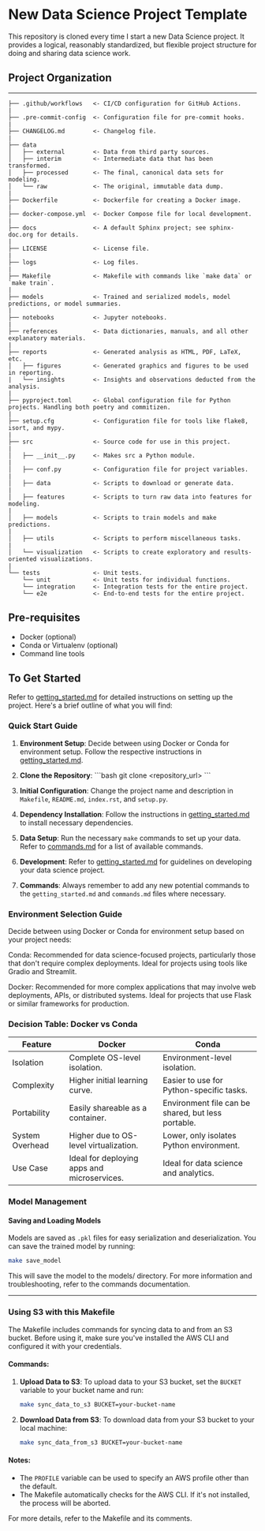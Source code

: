 # New Data Science Project Template

This repository is cloned every time I start a new Data Science project. It provides a logical, reasonably standardized, but flexible project structure for doing and sharing data science work.

## Project Organization

---
    ├── .github/workflows   <- CI/CD configuration for GitHub Actions.
    |
    ├── .pre-commit-config  <- Configuration file for pre-commit hooks.
    |
    ├── CHANGELOG.md        <- Changelog file.
    |
    ├── data
    │   ├── external        <- Data from third party sources.
    │   ├── interim         <- Intermediate data that has been transformed.
    │   ├── processed       <- The final, canonical data sets for modeling.
    │   └── raw             <- The original, immutable data dump.
    |
    ├── Dockerfile          <- Dockerfile for creating a Docker image.
    |
    ├── docker-compose.yml  <- Docker Compose file for local development.
    |
    ├── docs                <- A default Sphinx project; see sphinx-doc.org for details.
    |
    ├── LICENSE             <- License file.
    |
    ├── logs                <- Log files.
    |
    ├── Makefile            <- Makefile with commands like `make data` or `make train`.
    |
    ├── models              <- Trained and serialized models, model predictions, or model summaries.
    |
    ├── notebooks           <- Jupyter notebooks.
    |
    ├── references          <- Data dictionaries, manuals, and all other explanatory materials.
    |
    ├── reports             <- Generated analysis as HTML, PDF, LaTeX, etc.
    │   ├── figures         <- Generated graphics and figures to be used in reporting.
    |   └── insights        <- Insights and observations deducted from the analysis.
    |
    ├── pyproject.toml      <- Global configuration file for Python projects. Handling both poetry and commitizen.
    |
    ├── setup.cfg           <- Configuration file for tools like flake8, isort, and mypy.
    |
    ├── src                 <- Source code for use in this project.
    |
    │   ├── __init__.py     <- Makes src a Python module.
    |
    │   ├── conf.py         <- Configuration file for project variables.
    |
    │   ├── data            <- Scripts to download or generate data.
    |
    │   ├── features        <- Scripts to turn raw data into features for modeling.
    |
    │   ├── models          <- Scripts to train models and make predictions.
    |
    │   ├── utils           <- Scripts to perform miscellaneous tasks.
    |
    │   └── visualization   <- Scripts to create exploratory and results-oriented visualizations.
    |
    └── tests               <- Unit tests.
        └── unit            <- Unit tests for individual functions.
        └── integration     <- Integration tests for the entire project.
        └── e2e             <- End-to-end tests for the entire project.

## Pre-requisites

- Docker (optional)
- Conda or Virtualenv (optional)
- Command line tools

## To Get Started

Refer to [getting_started.md](docs\getting_started.rst) for detailed instructions on setting up the project. Here's a brief outline of what you will find:


### Quick Start Guide

1. **Environment Setup**: Decide between using Docker or Conda for environment setup. Follow the respective instructions in [getting_started.md](getting_started.md).

2. **Clone the Repository**:
    \`\`\`bash
    git clone <repository_url>
    \`\`\`

3. **Initial Configuration**: Change the project name and description in `Makefile`, `README.md`, `index.rst`, and `setup.py`.

4. **Dependency Installation**: Follow the instructions in [getting_started.md](getting_started.md) to install necessary dependencies.

5. **Data Setup**: Run the necessary `make` commands to set up your data. Refer to [commands.md](commands.md) for a list of available commands.

6. **Development**: Refer to [getting_started.md](getting_started.md) for guidelines on developing your data science project.

7. **Commands**: Always remember to add any new potential commands to the `getting_started.md` and `commands.md` files where necessary.

### Environment Selection Guide
Decide between using Docker or Conda for environment setup based on your project needs:

Conda: Recommended for data science-focused projects, particularly those that don't require complex deployments. Ideal for projects using tools like Gradio and Streamlit.

Docker: Recommended for more complex applications that may involve web deployments, APIs, or distributed systems. Ideal for projects that use Flask or similar frameworks for production.

### Decision Table: Docker vs Conda

| Feature          | Docker                                                                 | Conda                                |
|------------------|------------------------------------------------------------------------|--------------------------------------|
| Isolation        | Complete OS-level isolation.                                           | Environment-level isolation.         |
| Complexity       | Higher initial learning curve.                                         | Easier to use for Python-specific tasks.|
| Portability      | Easily shareable as a container.                                       | Environment file can be shared, but less portable.|
| System Overhead  | Higher due to OS-level virtualization.                                 | Lower, only isolates Python environment.|
| Use Case         | Ideal for deploying apps and microservices.                            | Ideal for data science and analytics.|

### Model Management

#### Saving and Loading Models

Models are saved as `.pkl` files for easy serialization and deserialization. You can save the trained model by running:

```bash
make save_model
```

This will save the model to the models/ directory. For more information and troubleshooting, refer to the commands documentation.


---

### Using S3 with this Makefile

The Makefile includes commands for syncing data to and from an S3 bucket. Before using it, make sure you've installed the AWS CLI and configured it with your credentials.

#### Commands:

1. **Upload Data to S3**: To upload data to your S3 bucket, set the `BUCKET` variable to your bucket name and run:

    ```bash
    make sync_data_to_s3 BUCKET=your-bucket-name
    ```

2. **Download Data from S3**: To download data from your S3 bucket to your local machine:

    ```bash
    make sync_data_from_s3 BUCKET=your-bucket-name
    ```

#### Notes:

- The `PROFILE` variable can be used to specify an AWS profile other than the default.
- The Makefile automatically checks for the AWS CLI. If it's not installed, the process will be aborted.

For more details, refer to the Makefile and its comments.
